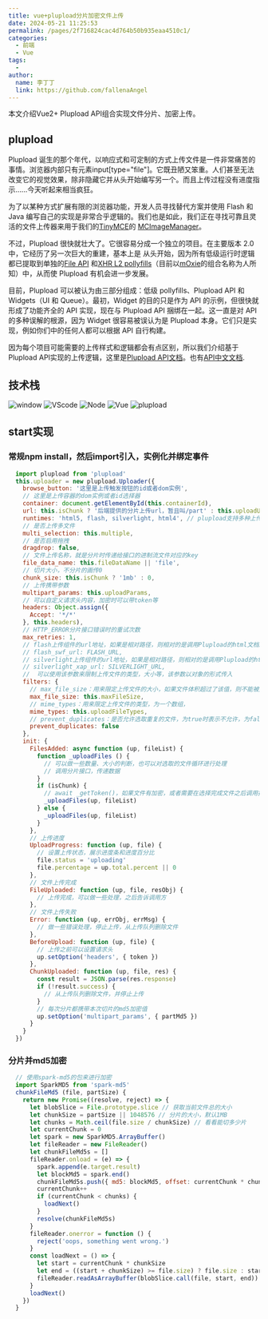 ```yaml
---
title: vue+plupload分片加密文件上传
date: 2024-05-21 11:25:53
permalink: /pages/2f716824cac4d764b50b935eaa4510c1/
categories:
  - 前端
  - Vue
tags:
  - 
author: 
  name: 李丁丁
  link: https://github.com/fallenaAngel
---
```



本文介绍Vue2+ Plupload API组合实现文件分片、加密上传。
<!-- more -->

## plupload

Plupload 诞生的那个年代，以响应式和可定制的方式上传文件是一件非常痛苦的事情。浏览器内部只有元素input[type="file"]。它既丑陋又笨重。人们甚至无法改变它的视觉效果，除非隐藏它并从头开始编写另一个。而且上传过程没有进度指示……今天听起来相当疯狂。

为了以某种方式扩展有限的浏览器功能，开发人员寻找替代方案并使用 Flash 和 Java 编写自己的实现是非常合乎逻辑的。我们也是如此，我们正在寻找可靠且灵活的文件上传器来用于我们的[TinyMCE](https://www.tiny.cloud/?_ga=2.56719146.187373711.1716429467-14738622.1716429467)的 [MCImageManager](https://www.tiny.cloud/?_ga=2.56719146.187373711.1716429467-14738622.1716429467)。

不过，Plupload 很快就壮大了。它很容易分成一个独立的项目。在主要版本 2.0中，它经历了另一次巨大的重建，基本上是 从头开始，因为所有低级运行时逻辑都已提取到单独的[File API](https://www.w3.org/TR/FileAPI/) 和[XHR L2 pollyfills](https://www.w3.org/TR/XMLHttpRequest/)（目前以[mOxie](https://github.com/moxiecode/moxie)的组合名称为人所知）中，从而使 Plupload 有机会进一步发展。

目前，Plupload 可以被认为由三部分组成：低级 pollyfills、Plupload API 和 Widgets（UI 和 Queue）。最初，Widget 的目的只是作为 API 的示例，但很快就形成了功能齐全的 API 实现，现在与 Plupload API 捆绑在一起。这一直是对 API 的多种误解的根源，因为 Widget 很容易被误认为是 Plupload 本身。它们只是实现，例如你们中的任何人都可以根据 API 自行构建。

因为每个项目可能需要的上传样式和逻辑都会有点区别，所以我们介绍基于 Plupload API实现的上传逻辑，这里是[Plupload API文档](https://www.plupload.com/docs/v2/Uploader)。也有[API中文文档](https://chaping.github.io/plupload/doc/).

## 技术栈

![window](https://img.shields.io/badge/Windows10-0078D6?style=flat-square&logo=Windows&logoColor=white)
![VScode](https://img.shields.io/badge/VSCode-3860c4?style=flat-square&logo=visual-studio-code&logoColor=white)
![Node](https://img.shields.io/badge/NodeJS-C4E1C5?style=flat-square&logo=Node.js&logoColor=%235FA04E)
![Vue](https://img.shields.io/badge/Vue2-279643?style=flat-square&logo=vuedotjs&logoColor=%234FC08D)
![plupload](https://img.shields.io/badge/plupload-73647d?style=flat-square&logo=uplabs&logoColor=%233930D8)

## start实现

### 常规npm install，然后import引入，实例化并绑定事件

```js
  import plupload from 'plupload'
  this.uploader = new plupload.Uploader({
    browse_button: '这里是上传触发按钮的id或者dom实例',
    // 这里是上传容器的dom实例或者id选择器
    container: document.getElementById(this.containerId),
    url: this.isChunk ? '后端提供的分片上传url，暂且叫/part' : this.uploadUrl, // 判断是否需要分片，不需要就直接上传
    runtimes: 'html5, flash, silverlight, html4', // plupload支持多种上传方式，h5、flash等，现代浏览器基本都支持h5，不考虑兼容ie的画直接写html5就行
    // 是否上传多文件
    multi_selection: this.multiple,
    // 是否启用拖拽
    dragdrop: false,
    // 文件上传名称，就是分片时传递给接口的进制流文件对应的key
    file_data_name: this.fileDataName || 'file',
    // 切片大小，不分片的画传0
    chunk_size: this.isChunk ? '1mb' : 0,
    // 上传携带参数
    multipart_params: this.uploadParams,
    // 可以自定义请求头内容，加密时可以带token等
    headers: Object.assign({
      Accept: '*/*'
    }, this.headers),
    // HTTP_ERROR分片接口错误时的重试次数
    max_retries: 1,
    // flash上传组件的url地址，如果是相对路径，则相对的是调用Plupload的html文档。当使用flash上传方式会用到该参数。
    // flash_swf_url: FLASH_URL,
    // silverlight上传组件的url地址，如果是相对路径，则相对的是调用Plupload的html文档。当使用silverlight上传方式会用到该参数。
    // silverlight_xap_url: SILVERLIGHT_URL,
    //  可以使用该参数来限制上传文件的类型，大小等，该参数以对象的形式传入
    filters: {
      // max_file_size：用来限定上传文件的大小，如果文件体积超过了该值，则不能被选取
      max_file_size: this.maxFileSize, 
      // mime_types：用来限定上传文件的类型，为一个数组，
      mime_types: this.uploadFileTypes,
      // prevent_duplicates：是否允许选取重复的文件，为true时表示不允许，为false时表示允许，默认为false
      prevent_duplicates: false
    },
    init: {
      FilesAdded: async function (up, fileList) {
        function _uploadFiles () {
          // 可以做一些数量、大小的判断，也可以对选取的文件循环进行处理
          // 调用分片接口，传递数据
        }
        if (isChunk) {
          // await _getToken()，如果文件有加密，或者需要在选择完成文件之后调用接口获取token都可以在这里做
          _uploadFiles(up, fileList)
        } else {
          _uploadFiles(up, fileList)
        }
      },
      // 上传进度
      UploadProgress: function (up, file) {
        // 设置上传状态，展示进度条和进度百分比
        file.status = 'uploading'
        file.percentage = up.total.percent || 0
      },
      // 文件上传完成
      FileUploaded: function (up, file, resObj) {
        // 上传完成，可以做一些处理，之后告诉调用方
      },
      // 文件上传失败
      Error: function (up, errObj, errMsg) {
        // 做一些错误处理，停止上传，从上传队列删除文件
      },
      BeforeUpload: function (up, file) {
        // 上传之前可以设置请求头
        up.setOption('headers', { token })
      },
      ChunkUploaded: function (up, file, res) {
        const result = JSON.parse(res.response)
        if (!result.success) {
          // 从上传队列删除文件，并停止上传
        }
        // 每次分片都携带本次切片的md5加密值
        up.setOption('multipart_params', { partMd5 })
      }
    }
  })
```

### 分片并md5加密

```js
  // 使用spark-md5的包来进行加密
  import SparkMD5 from 'spark-md5'
  chunkFileMd5 (file, partSize) {
    return new Promise((resolve, reject) => {
      let blobSlice = File.prototype.slice // 获取当前文件总的大小
      let chunkSize = partSize || 1048576 // 分片的大小，默认1MB
      let chunks = Math.ceil(file.size / chunkSize) // 看看能切多少片
      let currentChunk = 0
      let spark = new SparkMD5.ArrayBuffer()
      let fileReader = new FileReader()
      let chunkFileMd5s = []
      fileReader.onload = (e) => {
        spark.append(e.target.result)
        let blockMd5 = spark.end()
        chunkFileMd5s.push({ md5: blockMd5, offset: currentChunk * chunkSize })
        currentChunk++
        if (currentChunk < chunks) {
          loadNext()
        }
        resolve(chunkFileMd5s)
      }
      fileReader.onerror = function () {
        reject('oops, something went wrong.')
      }
      const loadNext = () => {
        let start = currentChunk * chunkSize
        let end = ((start + chunkSize) >= file.size) ? file.size : start + chunkSize
        fileReader.readAsArrayBuffer(blobSlice.call(file, start, end))
      }
      loadNext()
    })
  }
```
